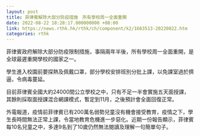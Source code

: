 ```yaml
---
layout: post
title: 菲律賓解除大部分防疫措施　所有學校周一全面重開
date: 2022-08-22 18:28:17.000000000 +08:00
link: https://news.rthk.hk/rthk/ch/component/k2/1663513-20220822.htm
categories: rthk
---
```


菲律賓政府解除大部分防疫限制措施，事隔兩年半後，所有學校周一全面重開，是全球最遲重開學校的國家之一。

學生進入校園前要探熱及佩戴口罩，部分學校安排班別分批上課，以免課室過於擠逼，令病毒蔓延。

目前菲律賓全國大約24000間公立學校之中，只有不足一半會實施五天面授課，其餘則採取面授課混合網課模式，暫定到11月，之後預計會全面回復正常。

外電報道，疫情前菲律賓已有200萬名弱勢兒童沒有機會接受教育，疫情之下，學生長時間無法正常上課，令當地教育危機進一步惡化。近期一份報告顯示，菲律賓每10名兒童之中，多達9名到了10歲仍然無法閱讀及理解一句簡單句子。
